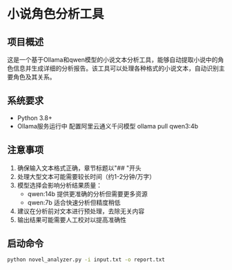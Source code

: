 # 小说角色分析工具

## 项目概述
这是一个基于Ollama和qwen模型的小说文本分析工具，能够自动提取小说中的角色信息并生成详细的分析报告。该工具可以处理各种格式的小说文本，自动识别主要角色及其关系。

## 系统要求
- Python 3.8+
- Ollama服务运行中 配置阿里云通义千问模型 ollama pull qwen3:4b 
## 注意事项
1. 确保输入文本格式正确，章节标题以"## "开头
2. 处理大型文本可能需要较长时间（约1-2分钟/万字）
3. 模型选择会影响分析结果质量：
   - qwen:14b 提供更准确的分析但需要更多资源
   - qwen:7b 适合快速分析但精度稍低
4. 建议在分析前对文本进行预处理，去除无关内容
5. 输出结果可能需要人工校对以提高准确性

## 启动命令
```bash
python novel_analyzer.py -i input.txt -o report.txt
```
